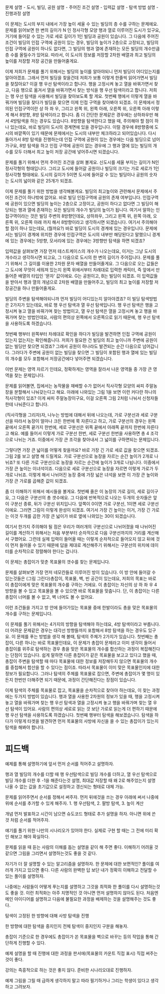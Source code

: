 문제 설명 - 도시, 빌딩, 공원 설명 - 주어진 조건 설명 - 입력값 설명 - 탐색 방법 설명 - 진행과정 설명



 이 문제는 도시의 부지 내에서 가장 높이 세울 수 있는 빌딩의 층 수를 구하는 문제에요.  문제를 읽어보면 한 변의 길이가 N 인 정사각형 모양 행과 열로 이루어진 도시가 있구요, 거기에 들어갈 수 있는 가로 세로 길이가 1인 빌딩과 공원이 있습니다. 그 다음에 주어진 조건이 빌딩의 인접 구역에 공원이 있는 경우, 빌딩의 높이가 2층으로 고정되고, 빌딩의 인접 구역에 공원이 하나도 없다면, 그 빌딩의 행과 열에 존재하는 모든 빌딩의 개수만큼 층 수를 올릴수가 있어요. 따라서, 이 도시의 정보를 저장할 2차원 배열과 최고 빌딩의 높이를 저장할 저장 공간을 만들어줄게요.

 이제 저희가 문제를 풀기 위해서는 빌딩의 높이를 알아야되니 먼저 빌딩이 어디있는지를 알아야겠죠. 그래서 먼저 빌딩을 찾을건데 저희가 보통 이렇게 한줄씩 읽어가면서 빌딩을 찾잖아요? 이걸 행 우선 탐색이라고 합니다. 행을 고정시켜 놓고 열을 바꿔가면서 찾고, 다음 행으로 옮겨서 열을 바꿔가면서 찾는 방식을 행 우선 탐색이라고 합니다. 저희는 행 우선 탐색을 사용해서 빌딩을 찾아보도록 할 게요. 첫번째 행에서 이렇게 열을 바꿔가며 빌딩을 찾다가 빌딩을 찾으면 이제 인접 구역을 찾아봐야 되겠죠. 이 문제에서 정의된 인접구역이란 상 하 좌 우, 그리고 왼쪽 위, 왼쪽 아래, 오른쪽 위, 오른쪽 아래 이렇게 해서 8방향, 8방 탐색이라고 합니다. 좀 더 간단한 문제같은 경우에는 상하좌우만 해서 4방탐색을 하는 경우도 있습니다.  8방향을 탐색한다고 했을 때, 주의해야 할 점이 하나 있는데요, 바로 빌딩이 도시의 경계면에 있을 경우입니다. 이럴 경우에 8방향중에 도시의 바깥쪽이 있기 때문에 문제에서는 도시의 내부만 체크하라고 되어있습니다. 다시 돌아가서 8방 탐색을 진행하는데 인접 구역에 공원이 있는 경우에는 다음 빌딩으로 넘어가구요, 8방 탐색을 하고 인접 구역에 공원이 없는 경우에 그 행과 열에 있는 빌딩의 개수를 모두 더해서 최고 높이 저장 공간에 넣어주시면 되겠습니다.

문제를 풀기 위해서 먼저 주어진 조건을 살펴 볼게요.  신도시를 세울 부지는 길이가 N인 정사각형의 형태입니다.  그리고 도시에 들어갈 공원이나 빌딩의 크기는 가로 세로가 1인 정사각형 형태에요. 도시의 길이가 5이면 도시에 들어갈 수 있는 빌딩이나 공원의 숫자는 도시의 넓이와 같은 25개가 되겠죠.

이제 문제를 풀기 위한 방법을 생각해볼게요. 빌딩의 최고높이와 관련해서 문제에서 주어진 조건이 하나밖에 없어요. 바로 빌딩 인접구역에 공원의 존재 여부입니다. 인접구역에 공원이 있으면 빌딩의 높이는 2층으로 고정이고, 공원이 하다고 없다면 그 빌딩이 해당되는 행과 열에 존재하는 모든 빌딩의 개수가 빌딩의 높이가 됩니다. 여기서 말하는 인접구역이라는 것은 빌딩 주변의 8방향인데요, 상하좌우, 그리고 왼쪽 위, 왼쪽 아래, 오른쪽 위, 오른쪽 아래 까지 해서 8방향이라고 생각하시면 되겠습니다. 여기서 주의해야 할 점이 하나 있는데요, (뭘까요?) 바로 빌딩이 도시의 경계에 있는 경우입니다. 문제에서는 빌딩이 경계에 위치한 경우에 인접구역은 도시의 내부만 해당된다고 말했으니 경계에 있는 경우에는 5방향, 모서리에 있는 경우에는 3방향만 탐색을 하면 되겠죠?

입력값을 살펴보면 가장 먼저 테스트케이스의 개수가 나오는데요, 이거는 그냥 도시의 개수라고 생각하시면 되고요, 그 다음으로 도시의 한 변의 길이가 주어집니다. 문제를 풀기 위해서 그 길이를 이용한 2차원 문자 배열을 만들어줄게요. 그 다음으로 오는 값들은 그 도시에 무엇이 세워져 있는지 왼쪽 위에서부터 차례대로 입력한 캐릭터, 즉 앞에서 만들어준 배열의 타입인 '문자' 값이에요. G는 공원이고, B는 빌딩이 되겠죠. 이 입력값들을 받아서 행과 열의 개념으로 2차원 배열을 만들어주고, 빌딩의 최고 높이를 저장할 저장공간을 하나 만들어줄게요.

빌딩의 주변을 탐색해야되니까 먼저 빌딩이 어디있는지 알아야겠죠? 이 빌딩 탐색방법은 2가지가 있는데요, 바로 행 우선 탐색과 열 우선 탐색입니다. 행 우선 탐색은 행을 고정시켜 놓고 열을 바꿔가며 찾는 방법이고, 열 우선 탐색은 열을 고정시켜 놓고 행을 바꿔가며 찾는 방법인데요, 사람의 편의상 왼쪽에서 오른쪽으로 읽기 때문에, 행 우선 탐색을 사용하도록 하겠습니다.

첫번째 행부터 왼쪽부터 차례대로 확인을 하다가 빌딩을 발견하면 인접 구역에 공원이 있는지 없는지는 확인해줍니다. 저희가 필요한 건 빌딩의 최고 높이니까 주변에 공원이 없는 빌딩만 찾으면 되겠죠? 그래서 공원이 하나라도 발견되는 순간 다음으로 넘어갑니다. 그러다가 주변에 공원이 없는 빌딩을 찾으면 그 빌딩이 포함된 행과 열에 있는 빌딩의 개수를 모두 포함해서 저장공간에다 넣어주면 되겠습니다.





이번 문제는 영역 자르기 인데요, 정확하게는 영역을 잘라서 나온 영역들 중 가장 큰 영역을 찾는 문제입니다.

문제를 읽어볼면, 집에서는 농작물을 재배할 수가 없어서 직사각형 모양의 싸피 주말농장을 분할해서 나눠갖는다고 해요. 아래에 나와있는 그림 1을 보면 이런 커다란 하나의 직사각형이 있죠? 이게 싸피 주말농장이구요, 이걸 오른쪽 그림 2처럼 나눠서 신청자들한테 나눠준다고 합니다.

(직사각형을 그리자)자, 나누는 방법에 대해서 뒤에 나오는데, 가로 구분선과 세로 구분선을 따라서 농장이 얼마나 크든 한번에 쭉 자른다고 하고, 가로 구분선의 경우는 왼쪽 끝에서 오른쪽 끝가지 한번에, 세로 구분선은 위쪽 끝에서 아래쪽 끝까지 한번에 자른다고 해요. 예를 들어서 이렇게 가로 구분선 한번, 세로 구분선 한번을 사용하면 총 4 조각으로 나뉘는 거죠. 이중에서 가장 큰 조각을 찾아내서 그 넓이를 구하면되는 문제입니다.

그렇다면 가장 큰 넓이를 어떻게 찾을까요? 바로 가장 긴 가로 세로 값을 찾으면 되겠죠. 그림 2를 보고 설명 해 드릴게요. 가로 구분선으로 농장을 자르는 순간 높이가 2개로 나뉘죠? 또 다른 가로 구분선으로 농장을 자르는 순간에 높이가 3개로 나뉩니다. 이중에서 가장 큰 높이는 이녀석이죠. 다음으로 세로 구분선으로 농장을 자르면 이렇게 가로가 두개로 나뉘죠. 이렇게 해서 나뉘어진 농장 중에 가장 넓은 녀석을 보면 이 가장 큰 높이와 가장 큰 가로를 곱해준 값이 되겠죠.

좀 더 이해하기 위해서 예시들을 볼게요. 첫번째 줄은 이 농장의 가로 길이, 세로 길이구요, 그 다음은 구분선의 총 갯수에요. 그 다음에 반복적으로 나오는 두개의 숫자들은 앞이 구분선 종류, 뒤가 구분선 위치입니다. 앞쪽이 0이면 가로 구분선, 1이면 세로 구분선이에요. 그러면 그림이 이렇게 완성이 되겠죠. 여기서 가장 긴 높이는 이거, 가장 긴 가로는 이것 두개를 곱한 가장 큰 넓이가 바로 옆에 나와있는 30이 되겠습니다.

여기서 한가지 주의해야 될 점은 우리가 여러개의 구분선으로 나뉘어졌을 때 나뉘어진 길이를 계산하기 위해서는 처음 부분부터 순차적으로 다음 구분선까지의 거리를 계산해서 구했어요. 그런데 실제 입력이 들어올 때는 이렇게 순차적으로 들어오지 않고 뒤에 것이 먼저 들어올 수 있기 때문에 답을 제대로 계산해주기 위해서는 구분선의 위치에 데이터를 순차적으로 정렬해야 한다는 겁니다.



이 문제는 총잡이가 맞춘 목표물의 갯수를 찾는 문제입니다.

문제를 살펴보면 가장 먼저 네모칸들로 이루어진 방이 있습니다. 이 방 안에 들어갈 수 있는것들은 (그림 그린다)총잡이, 목표물, 벽, 빈 공간이 있는데요,  저희의 목표는 바로 이 총잡이에게 맞은 목표물의 개수를 구하는 거에요. 이 총잡이는 자신의 상 하 좌 우 4방향을 볼 수 있고 목표물을 볼 수 있으면 바로 목표물을 맞춥니다. 단, 이 총잡이는 다른 총잡이 너머를 볼 수 없고, 벽 너머도 볼 수 없어요.

이런 조건들을 가지고 방 안에 들어가있는 목표물 중에 한발이라도 총을 맞은 목표물의 개수를 구하는 문제입니다.

이 문제를 풀기 위해서는 4가지의 방향을 탐색해야 하는데요,  4방 탐색이라고 부릅니다. 더 어려운 문제같은 경우는 대각선 방향들까지 포함해서 8방 탐색을 하는 경우도 있구요. 이 문제를 푸는 방법을 생각 해 볼때, 탐색의 주체가 2가지가 있습니다. 첫번째는 총잡이, 다른 하나는 바로 목표물인데요, 이 문제가 총잡이 문제라고 이미 생각이 들어서 총잡이를 위주로 탐색하는 경우 총을 맞은 목표물의 개수를 합산하는 과정이 복잡해진다는 단점이 있습니다. 쉽게 말하면 다른 총잡이가 같은 목표물을 보고고 있다고 했을 때, 총잡이 주변을 탐색할 때 마다 목표물에 대한 정보를 저장해두지 않으면 목표물의 개수를 중첩해서 합산을 할 수 있다는 점이죠. 따라서 목표물이 이미 맞은 목표물인지에 대한 정보가 필요합니다. 그러나 탐색의 주체를 목표물로 잡으면, 주변에 총잡이가 몇 명이 있든지 한번만 더해주면 되기 때문에, 과정이 간단해진다는 장점이 있습니다.

이제 탐색의 주체를 목표물로 잡고, 목표물을 순차적으로 찾아야 하는데요, 이 찾는 과정에는 두가지 방법이 있습니다. 행과 열을 사용한 2차원의 정보가 있을 때, 행을 고정시켜놓고 열을 바꿔가며 찾는 행 우선 탐색과 열을 고정시켜 놓고 행을 바꿔가며 찾는 열 우선 탐색이 있어요. 사람의 편의상 세로로 읽는 것 보단 가로로 읽는게 더 편하기 때문에 행 우선 탐색을 사용하도록 하겠습니다. 첫번째 행부터 탐색을 해보겠습니다. 탐색을 하다가 이렇게 타겟을 발견하면 먼저 목표물의 사방에 자신을 쏠 수 있는 총잡이가 있는지 탐색을 해봐야 합니다.



# 피드백

예제를 통해 설명하기에 앞서 먼저 순서를 적어주고 설명하자.

행과 열 빌딩의 개수를 더할 때 행 우선탐색으로 빌딩 개수를 더하고, 열 우선 탐색으로 빌딩 개수를 더한 후 -1을 해준다는것 설명, 최대값 저장할 때 왜 2로 해주었는지 설명 나올 수 없는 값을  초기값으로 설정하고 갱신되는 형태로 대체 가능.

문제를 읽어주면서 순서를 정해서 써주자. 먼저 뒤에것을 쓰는 경우 아래에 써서 나중에 위에 순서를 추가할 수 있게 해주자. 1. 행 우선탐색, 2. 팔방 탐색, 3. 높이 계산

개념 먼저 발표하고 시간이 남으면 슈도코드 형태로 추가 설명을 하자. 아니면 위에 쓴 것 처럼 순서를 적어주자.

얘기를 풀기 위한 나만의 시나리오가 있어야 한다. 실제로 구현 할 때는 그 전에 미리 확인 해보고 해야 확실하다.

문제를 읽을 때 듣는 사람의 이해를 돕는 설명을 같이 해 주면 좋다. 이해하기 어려울 것 같으면 그림을 그리면서 설명하는것도 좋을 것 같다.



 자기가 더 잘 설명할 수 있는 알고리즘을 설명하자. 한 문제에 대한 보편적인? 풀이를 여러개 가지고 있으면 좋다. 다른 사람의 완벽한 답 보단 내가 정확히 이해하고 전달할 수 있는 풀이를 설명하자.

나중에는 사람들이 어떻게 푸는지를 설명하고 그것을 최적화 한 풀이를 다시 설명하는것도 좋을 것. 이런 최적화는 아주 치명적인 것 아니면 먼저 설명하지 않아도 된다. 처음엔 메인 아이디어를 설명하고 다음에 불필요한 과정을 배제하는 것을 설명해주는 것도 좋다.

탐색이 고정된 한 방향에 대해 사방 탐색을 진행

한 방향에 대한 탐색을 중지인지 전체 탐색이 중지인지 구분을 해놓자.

총잡이 기준으로 한 경우에도 총잡이가 쏜 목표물을 벽으로 바꾸는 등의 작업을 통해 간단하게 진행할 수 있다.

예제 설명을 할 때 진행에 대한 과정을 판서에(목표물의 카운트 직접 표시) 직접 써주는 것이 좋다.



강의는 즉흥적으로 하는 것은 좋지 않다. 준비한 시나리오대로 진행하자.



예제 그림을 그릴 때 급하게 생각하지 말고 따라 필기하거나 그리는 학생이 있다고 생각하고 그려보자.

